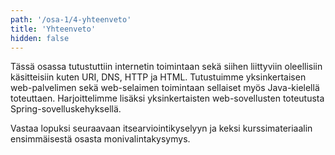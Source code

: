 ```yaml
---
path: '/osa-1/4-yhteenveto'
title: 'Yhteenveto'
hidden: false
---
```


Tässä osassa tutustuttiin internetin toimintaan sekä siihen liittyviin oleellisiin käsitteisiin kuten URI, DNS, HTTP ja HTML. Tutustuimme yksinkertaisen web-palvelimen sekä web-selaimen toimintaan sellaiset myös Java-kielellä toteuttaen. Harjoittelimme lisäksi yksinkertaisten web-sovellusten toteutusta Spring-sovelluskehyksellä.

Vastaa lopuksi seuraavaan itsearviointikyselyyn ja keksi kurssimateriaalin ensimmäisestä osasta monivalintakysymys.

<quiznator id="5c7edffe14524713f95a71b2"></quiznator>

<quiznator id="5c7fb72e244fe21455cbcfdc"></quiznator>
